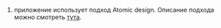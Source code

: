 1. приложение использует подход Atomic design. Описание подхода можно смотреть [тута](https://simpleone.ru/glossary/atomic-design-atomic-design).